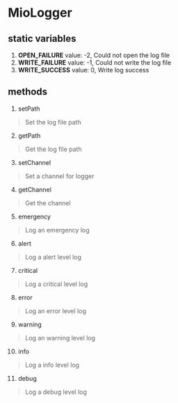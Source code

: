 # MioLogger

## static variables
1. **OPEN\_FAILURE**   value: -2, Could not open the log file
2. **WRITE\_FAILURE**  value: -1, Could not write the log file
3. **WRITE\_SUCCESS**  value:  0, Write log success

## methods
1. setPath  
> Set the log file path  
2. getPath  
> Get the log file path  
3. setChannel  
> Set a channel for logger  
4. getChannel  
> Get the channel  
5. emergency  
> Log an emergency log  
6. alert  
> Log a alert level log  
7. critical  
> Log a critical level log  
8. error  
> Log an error level log  
9. warning  
> Log an warning level log  
10. info  
> Log a info level log  
11. debug  
> Log a debug level log  
